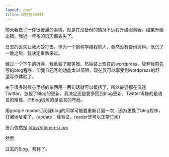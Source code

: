 ```yaml
---
layout: post
title: 跟过去说拜拜
---
```


前天我做了一件很傻逼的事情，就是在没备份的情况下远程升级服务器。结果升级出错，我近一年多的日志都丢失了。

日志的丢失让我大受打击，作为一个自称学编程的人，竟然没有备份资料。低沉了一晚之后，我决定重新来过。

经过一个下午的折腾，我重装了服务器。然后装上现在的wordpress，放弃我原先写的blog程序，毕竟自己写的功能太过简陋。现在我可以享受到wordpress的舒适写作体验了。

由于很多时候心里想的东西用一两句话就可以概括了，所以最近都在沉迷Twitter，忽视了Blog的更新。我决定还是要多回到blog更新。Twitter锻炼的是语言的精练，而Blog锻炼的是语言的布局。

用google reader订阅我blog的同学可能要重新订阅一次，因为更换了blog程序，订阅地址变了。(update：经验证，reader还可以正常订阅)

首页依然是 <a href="http://chloerei.com">http://chloerei.com</a>

然后

过去的Blog，拜拜了。
